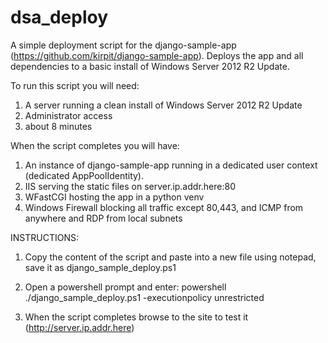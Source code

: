 # dsa_deploy

A simple deployment script for the django-sample-app (https://github.com/kirpit/django-sample-app). 
Deploys the app and all dependencies to a basic install of Windows Server 2012 R2 Update.

To run this script you will need:
 1. A server running a clean install of Windows Server 2012 R2 Update
 2. Administrator access
 3. about 8 minutes

When the script completes you will have:
 1. An instance of django-sample-app running in a dedicated user context (dedicated AppPoolIdentity). 
 2. IIS serving the static files on server.ip.addr.here:80 
 3. WFastCGI hosting the app in a python venv
 4. Windows Firewall blocking all traffic except 80,443, and ICMP from anywhere and RDP from local subnets

INSTRUCTIONS:

1. Copy the content of the script and paste into a new file using notepad, save it as django_sample_deploy.ps1 

2. Open a powershell prompt and enter: powershell ./django_sample_deploy.ps1 -executionpolicy unrestricted 

3. When the script completes browse to the site to test it (http://server.ip.addr.here)



